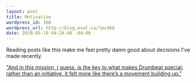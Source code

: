 ```yaml
--- 
layout: post
title: Motivation
wordpress_id: 368
wordpress_url: http://blog.eval.ca/?p=368
date: 2010-05-10 04:24:48 -04:00
---
```

<p>Reading posts like this make me feel pretty damn good about decisions I've made recently.</p>

<p><a href="http://www.thewavingcat.com/2010/05/09/drumbeat-berlin/">"And in this mission, I guess, is the key to what makes Drumbeat special: rather than an initiative, it felt more like there’s a movement building up."</a></p>
